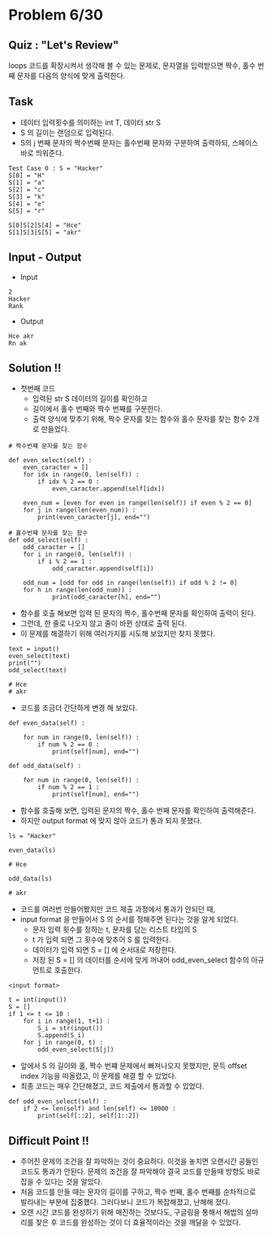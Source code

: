 # Problem 6/30

## Quiz : "Let's Review"
loops 코드를 확장시켜서 생각해 볼 수 있는 문제로, 문자열을 입력받으면 짝수, 홀수 번째 문자를 다음의 양식에 맞게 출력한다.

## Task
- 데이터 입력횟수를 의미하는 int T, 데이터 str S
- S 의 길이는 랜덤으로 입력된다. 
- S의 j 번째 문자의 짝수번째 문자는 홀수번째 문자와 구분하여 출력하되, 스페이스바로 띄워준다.
```
Test Case 0 : S = "Hacker"
S[0] = "H"
S[1] = "a"
S[2] = "c"
S[3] = "k"
S[4] = "e"
S[5] = "r"

S[0]S[2]S[4] = "Hce"
S[1]S[3]S[5] = "akr"
```

## Input - Output
- Input
```
2
Hacker
Rank
```
- Output
```
Hce akr
Rn ak
```

## Solution !!
- 첫번째 코드
   - 입력된 str S 데이터의 길이를 확인하고
   - 길이에서 홀수 번째와 짝수 번째를 구분한다.
   - 출력 양식에 맞추기 위해, 짝수 문자를 찾는 함수와 홀수 문자를 찾는 함수 2개로 만들었다.
```
# 짝수번쨰 문자를 찾는 함수

def even_select(self) :
    even_caracter = []
    for idx in range(0, len(self)) :
        if idx % 2 == 0 :
            even_caracter.append(self[idx])

    even_num = [even for even in range(len(self)) if even % 2 == 0]
    for j in range(len(even_num)) :
        print(even_caracter[j], end="")
```
```
# 홀수번쨰 문자를 찾는 함수
def odd_select(self) :
    odd_caracter = []
    for i in range(0, len(self)) :
        if i % 2 == 1 :
            odd_caracter.append(self[i])        

    odd_num = [odd for odd in range(len(self)) if odd % 2 != 0]
    for h in range(len(odd_num)) :
            print(odd_caracter[h], end="")
```

- 함수를 호출 해보면 입력 된 문자의 짝수, 홀수번째 문자를 확인하여 출력이 된다.
- 그런데, 한 줄로 나오지 않고 줄이 바뀐 상태로 출력 된다. 
- 이 문제를 해결하기 위해 여러가지를 시도해 보았지만 찾지 못했다.
```
text = input()
even_select(text)
print("")
odd_select(text)

# Hce
# akr
```

- 코드를 조금더 간단하게 변경 해 보았다.
```
def even_data(self) :

    for num in range(0, len(self)) :
        if num % 2 == 0 :
            print(self[num], end="")
```
```
def odd_data(self) :

    for num in range(0, len(self)) :
        if num % 2 == 1 :
            print(self[num], end="")
```

- 함수를 호출해 보면, 입력된 문자의 짝수, 홀수 번째 문자를 확인하여 출력해준다. 
- 하지만 output format 에 맞지 않아 코드가 통과 되지 못했다.
```
ls = "Hacker"

even_data(ls)

# Hce

odd_data(ls)

# akr
```

- 코드를 여러번 만들어봤지만 코드 제출 과정에서 통과가 안되던 때,
- input format 을 만들어서 S 의 순서를 정해주면 된다는 것을 알게 되었다.
   - 문자 입력 횟수를 정하는 t, 문자를 담는 리스트 타입의 S
   - t 가 입력 되면 그 횟수에 맞추어 S 를 입력한다.
   - 데이터가 입력 되면 S = [] 에 순서대로 저장한다. 
   - 저장 된 S = [] 의 데이터를 순서에 맞게 꺼내어 odd_even_select 함수의 아규먼트로  호출한다.
```
<input format>

t = int(input())
S = []
if 1 <= t <= 10 :
    for i in range(1, t+1) :
        S_i = str(input())
        S.append(S_i)
    for j in range(0, t) :
        odd_even_select(S[j])
```

- 앞에서 S 의 길이와 홀, 짝수 번쨰 문제에서 빠져나오지 못했지만, 문득 offset index 기능을 떠올렸고, 이 문제를 해결 할 수 있었다.
- 최종 코드는 매우 간단해졌고, 코드 제출에서 통과할 수 있었다. 

```
def odd_even_select(self) :
    if 2 <= len(self) and len(self) <= 10000 :
        print(self[::2], self[1::2])
```

## Difficult Point !!
- 주어진 문제의 조건을 잘 파악하는 것이 중요하다. 이것을 놓치면 오랜시간 공들인 코드도 통과가 안된다. 문제의 조건을 잘 파악해야 결국 코드를 만들때 방향도 바로 잡을 수 있다는 것을 알았다.
- 처음 코드를 만들 때는 문자의 길이를 구하고, 짝수 번째, 홀수 번째를 순차적으로 발라내는 부분에 집중했다. 그러다보니 코드가 복잡해졌고, 난해해 졌다.
- 오랜 시간 코드를 완성하기 위해 매진하는 것보다도, 구글링을 통해서 해법의 실마리를 찾은 후 코드를 완성하는 것이 더 효율적이라는 것을 깨달을 수 있었다. 
